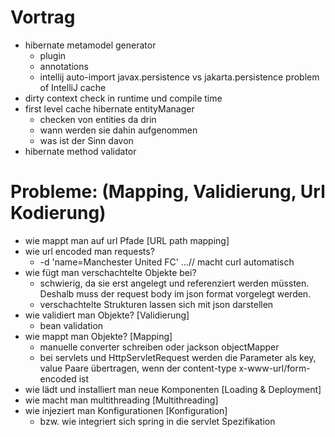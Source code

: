 Vortrag
=========
- hibernate metamodel generator
    - plugin
    - annotations
    - intellij auto-import javax.persistence vs jakarta.persistence problem of IntelliJ cache
- dirty context check in runtime und compile time
- first level cache hibernate entityManager
  - checken von entities da drin
  - wann werden sie dahin aufgenommen
  - was ist der Sinn davon
- hibernate method validator 


Probleme: (Mapping, Validierung, Url Kodierung)
=========
  - wie mappt man auf url Pfade [URL path mapping]
  - wie url encoded man requests? 
    - -d 'name=Manchester United FC' ...// macht curl automatisch
  - wie fügt man verschachtelte Objekte bei?
    - schwierig, da sie erst angelegt und referenziert werden müssten. Deshalb muss der request body im json format vorgelegt werden. 
    - verschachtelte Strukturen lassen sich mit json darstellen
  - wie validiert man Objekte? [Validierung]
    - bean validation
  - wie mappt man Objekte? [Mapping]
    - manuelle converter schreiben oder jackson objectMapper
    - bei servlets und HttpServletRequest werden die Parameter als key, value Paare übertragen, wenn der content-type x-www-url/form-encoded ist
  - wie lädt und installiert man neue Komponenten [Loading & Deployment]
  - wie macht man multithreading [Multithreading]
  - wie injeziert man Konfigurationen [Konfiguration]
    - bzw. wie integriert sich spring in die servlet Spezifikation
  